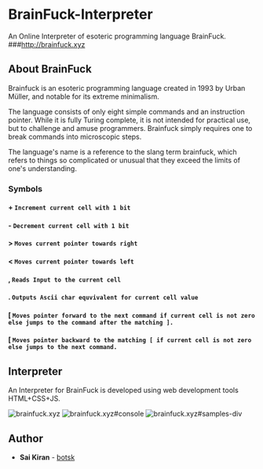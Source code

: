 # BrainFuck-Interpreter

An Online Interpreter of esoteric programming language BrainFuck.  
###http://brainfuck.xyz

## About BrainFuck

Brainfuck is an esoteric programming language created in 1993 by Urban Müller, and notable for its extreme minimalism.

The language consists of only eight simple commands and an instruction pointer. While it is fully Turing complete, it is not intended for practical use, but to challenge and amuse programmers. Brainfuck simply requires one to break commands into microscopic steps.

The language's name is a reference to the slang term brainfuck, which refers to things so complicated or unusual that they exceed the limits of one's understanding.

### Symbols

#### + ```Increment current cell with 1 bit```
#### - ```Decrement current cell with 1 bit```
#### > ```Moves current pointer towards right```
#### < ```Moves current pointer towards left```
#### , ```Reads Input to the current cell```
#### . ```Outputs Ascii char equvivalent for current cell value```
#### [ ```Moves pointer forward to the next command if current cell is not zero else jumps to the command after the matching ].```
#### [ ```Moves pointer backward to the matching [ if current cell is not zero else jumps to the next command.```

## Interpreter

An Interpreter for BrainFuck is developed using web development tools HTML+CSS+JS.

![brainfuck.xyz](https://github.com/botsk/BrainFuck-Interpreter/tree/master/screenshots/page_0.png)
![brainfuck.xyz#console](https://github.com/botsk/BrainFuck-Interpreter/tree/master/screenshots/page_1.png)
![brainfuck.xyz#samples-div](https://github.com/botsk/BrainFuck-Interpreter/tree/master/screenshots/page_2.png)

## Author

* **Sai Kiran** - [botsk](https://github.com/botsk)

